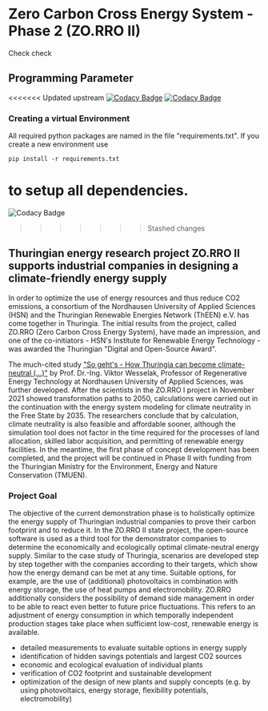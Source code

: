 # Zero Carbon Cross Energy System - Phase 2 (ZO.RRO II)

Check check

## Programming Parameter
<<<<<<< Updated upstream
[![Codacy Badge](https://app.codacy.com/project/badge/Grade/6ea8d776d6a849a6a2dbfec3f16506a8)](https://app.codacy.com/gh/in-RET/ZO.RRO2/dashboard?utm_source=gh&utm_medium=referral&utm_content=&utm_campaign=Badge_grade)
[![Codacy Badge](https://app.codacy.com/project/badge/Coverage/6ea8d776d6a849a6a2dbfec3f16506a8)](https://app.codacy.com/gh/in-RET/ZO.RRO2/dashboard?utm_source=gh&utm_medium=referral&utm_content=&utm_campaign=Badge_coverage)

### Creating a virtual Environment
All required python packages are named in the file "requirements.txt". 
If you create a new environment use
```
pip install -r requirements.txt
```
to setup all dependencies.
=======

![Codacy Badge](https://app.codacy.com/project/badge/Grade/6ea8d776d6a849a6a2dbfec3f16506a8)
>>>>>>> Stashed changes

## Thuringian energy research project ZO.RRO II supports industrial companies in designing a climate-friendly energy supply

In order to optimize the use of energy resources and thus reduce CO2 emissions, a consortium of the Nordhausen University of Applied Sciences (HSN) and the Thuringian Renewable Energies Network (ThEEN) e.V. has come together in Thuringia.
The initial results from the project, called ZO.RRO (Zero Carbon Cross Energy System), have made an impression, and one of the co-initiators - HSN's Institute for Renewable Energy Technology - was awarded the Thuringian "Digital and Open-Source Award".

The much-cited study ["So geht's - How Thuringia can become climate-neutral (...)"](https://umwelt.thueringen.de/fileadmin/user_upload/So_gehts_Buchblock_Druck.pdf) by Prof. Dr.-Ing. Viktor Wesselak, Professor of Regenerative Energy Technology at Nordhausen University of Applied Sciences, was further developed.
After the scientists in the ZO.RRO I project in November 2021 showed transformation paths to 2050, calculations were carried out in the continuation with the energy system modeling for climate neutrality in the Free State by 2035.
The researchers conclude that by calculation, climate neutrality is also feasible and affordable sooner, although the simulation tool does not factor in the time required for the processes of land allocation, skilled labor acquisition, and permitting of renewable energy facilities.
In the meantime, the first phase of concept development has been completed, and the project will be continued in Phase II with funding from the Thuringian Ministry for the Environment, Energy and Nature Conservation (TMUEN).

### Project Goal

The objective of the current demonstration phase is to holistically optimize the energy supply of Thuringian industrial companies to prove their carbon footprint and to reduce it.
In the ZO.RRO II state project, the open-source software is used as a third tool for the demonstrator companies to determine the economically and ecologically optimal climate-neutral energy supply.
Similar to the case study of Thuringia, scenarios are developed step by step together with the companies according to their targets, which show how the energy demand can be met at any time.
Suitable options, for example, are the use of (additional) photovoltaics in combination with energy storage, the use of heat pumps and electromobility.
ZO.RRO additionally considers the possibility of demand side management in order to be able to react even better to future price fluctuations.
This refers to an adjustment of energy consumption in which temporally independent production stages take place when sufficient low-cost, renewable energy is available.

* detailed measurements to evaluate suitable options in energy supply
* identification of hidden savings potentials and largest CO2 sources
* economic and ecological evaluation of individual plants
* verification of CO2 footprint and sustainable development
* optimization of the design of new plants and supply concepts (e.g. by using photovoltaics, energy storage, flexibility potentials, electromobility)
